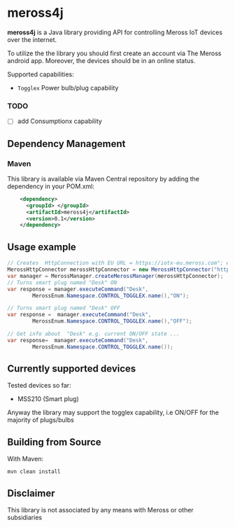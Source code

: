 # meross4j

**meross4j** is a Java library providing API for controlling Meross IoT devices over the internet.

To utilize the the library you should first create an account via The Meross android app. Moreover, the devices should be in an 
online status.

Supported capabilities:
* `Togglex` Power bulb/plug capability 

### TODO

- [ ] add Consumptionx capability

## Dependency Management

### Maven

This library is available via Maven Central repository by adding the dependency in your POM.xml:

```xml   
    <dependency>
      <groupId> </groupId>
      <artifactId>meross4j</artifactId>
      <version>0.1</version>
    </dependency>
```

## Usage example
```java
// Creates  HttpConnection with EU URL = https://iotx-eu.meross.com"; email = myemail@email.com  and password = mypassword
MerossHttpConnector merossHttpConnector = new MerossHttpConnector("https://iotx-eu.meross.com", "myemail@email.com" , "mypassword");
var manager = MerossManager.createMerossManager(merossHttpConnector);
// Turns smart plug named "Desk" ON
var response = manager.executeCommand("Desk",
        MerossEnum.Namespace.CONTROL_TOGGLEX.name(),"ON");

// Turns smart plug named "Desk" OFF
var response =  manager.executeCommand("Desk",
        MerossEnum.Namespace.CONTROL_TOGGLEX.name(),"OFF");

// Get info about  "Desk" e.g. current ON/OFF state ...  
var response=  manager.executeCommand("Desk",
        MerossEnum.Namespace.CONTROL_TOGGLEX.name());


```

## Currently supported devices

Tested devices so far:

- MSS210 (Smart plug)

Anyway the library may support the togglex capability, i.e ON/OFF for the majority of plugs/bulbs

## Building from Source

With Maven:

```
mvn clean install
```

## Disclaimer
This library is not associated by any means with Meross or other subsidiaries

